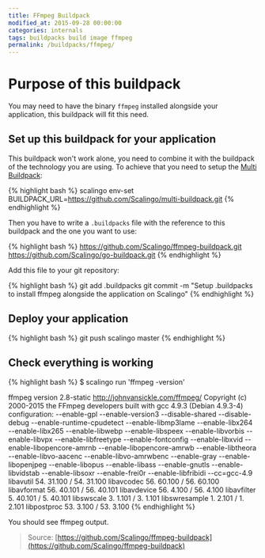 ```yaml
---
title: FFmpeg Buildpack
modified_at: 2015-09-28 00:00:00
categories: internals
tags: buildpacks build image ffmpeg
permalink: /buildpacks/ffmpeg/
---
```


# Purpose of this buildpack

You may need to have the binary `ffmpeg` installed alongside your application, this buildpack will fit this need.

## Set up this buildpack for your application

This buildpack won't work alone, you need to combine it with the buildpack of the technology you are using. To achieve
that you need to setup the [Multi Buildpack](http://doc.scalingo.com/buildpacks/multi):

{% highlight bash %}
scalingo env-set BUILDPACK_URL=https://github.com/Scalingo/multi-buildpack.git
{% endhighlight %}

Then you have to write a `.buildpacks` file with the reference to this buildpack and the one
you want to use:

{% highlight bash %}
https://github.com/Scalingo/ffmpeg-buildpack.git
https://github.com/Scalingo/go-buildpack.git
{% endhighlight %}

Add this file to your git repository:

{% highlight bash %}
git add .buildpacks
git commit -m "Setup .buildpacks to install ffmpeg alongside the application on Scalingo"
{% endhighlight %}

## Deploy your application

{% highlight bash %}
git push scalingo master
{% endhighlight %}

## Check everything is working

{% highlight bash %}
$ scalingo run 'ffmpeg -version'

ffmpeg version 2.8-static http://johnvansickle.com/ffmpeg/  Copyright (c) 2000-2015 the FFmpeg developers
built with gcc 4.9.3 (Debian 4.9.3-4)
configuration: --enable-gpl --enable-version3 --disable-shared --disable-debug --enable-runtime-cpudetect --enable-libmp3lame --enable-libx264 --enable-libx265 --enable-libwebp --enable-libspeex --enable-libvorbis --enable-libvpx --enable-libfreetype --enable-fontconfig --enable-libxvid --enable-libopencore-amrnb --enable-libopencore-amrwb --enable-libtheora --enable-libvo-aacenc --enable-libvo-amrwbenc --enable-gray --enable-libopenjpeg --enable-libopus --enable-libass --enable-gnutls --enable-libvidstab --enable-libsoxr --enable-frei0r --enable-libfribidi --cc=gcc-4.9
libavutil      54. 31.100 / 54. 31.100
libavcodec     56. 60.100 / 56. 60.100
libavformat    56. 40.101 / 56. 40.101
libavdevice    56.  4.100 / 56.  4.100
libavfilter     5. 40.101 /  5. 40.101
libswscale      3.  1.101 /  3.  1.101
libswresample   1.  2.101 /  1.  2.101
libpostproc    53.  3.100 / 53.  3.100
{% endhighlight %}

You should see ffmpeg output.

> Source: [https://github.com/Scalingo/ffmpeg-buildpack](https://github.com/Scalingo/ffmpeg-buildpack)
